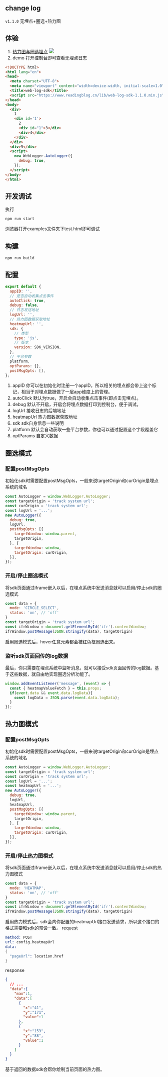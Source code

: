 ## change log
`v1.1.0` 无埋点+圈选+热力图
## 体验
1. [热力图与圈选埋点](https://www.readingblog.cn/track/index.html)
![](https://mfaying.github.io/static/images/web-log-sdk/1.gif)
2. demo
打开控制台即可查看无埋点日志
```html
<!DOCTYPE html>
<html lang="en">
<head>
  <meta charset="UTF-8">
  <meta name="viewport" content="width=device-width, initial-scale=1.0">
  <title>web-log-sdk</title>
  <script src="https://www.readingblog.cn/lib/web-log-sdk-1.1.0.min.js"></script>
</head>
<body>
  <div>
    1
    <div id='1'>
      2
      <div id="1">3</div>
      <div>4</div>
    </div>
  </div>
  <div>5</div>
  <script>
    new WebLogger.AutoLogger({
      debug: true,
    });
  </script>
</body>
</html>
```
## 开发调试
执行
```
npm run start
```
浏览器打开examples文件夹下test.html即可调试
## 构建
```
npm run build
```
## 配置
```js
export default {
  appID: '',
  // 是否自动收集点击事件
  autoClick: true,
  debug: false,
  // 日志发送地址
  logUrl: '',
  // 热力图数据获取地址
  heatmapUrl: '',
  sdk: {
    // 类型
    type: 'js',
    // 版本
    version: SDK_VERSION,
  },
  // 平台参数
  platform,
  optParams: {},
  postMsgOpts: [],
};
```
1. appID 你可以在初始化时注册一个appID，所以相关的埋点都会带上这个标记，相当于对埋点数据做了一层app维度上的管理。
2. autoClick 默认为true，开启会自动收集点击事件(即点击无埋点)。
3. debug 默认不开启，开启会将埋点数据打印到控制台，便于调试。
4. logUrl 接收日志的后端地址
5. heatmapUrl 热力图数据获取地址
6. sdk sdk自身信息一些说明
7. platform 默认会自动获取一些平台参数，你也可以通过配置这个字段覆盖它
8. optParams 自定义数据
## 圈选模式
### 配置postMsgOpts
初始化sdk时需要配置postMsgOpts，一般来说targetOrigin和curOrigin是埋点系统的域名
```js
const AutoLogger = window.WebLogger.AutoLogger;
const targetOrigin = 'track system url';
const curOrigin = 'track system url';
const logUrl = '...';
new AutoLogger({
  debug: true,
  logUrl,
  postMsgOpts: [{
    targetWindow: window.parent,
    targetOrigin,
  }, {
    targetWindow: window,
    targetOrigin: curOrigin,
  }],
});
```
### 开启/停止圈选模式
将sdk页面通过iframe嵌入以后，在埋点系统中发送消息就可以启用/停止sdk的圈选模式
```js
const data = {
  mode: 'CIRCLE_SELECT',
  status: 'on', // 'off'
}
const targetOrigin = 'track system url';
const ifrWindow = document.getElementById('ifr').contentWindow;
ifrWindow.postMessage(JSON.stringify(data), targetOrigin)
```
启用圈选模式后，hover任意元素都会被红色框圈选出来。
### 监听sdk页面回传的log数据
最后，你只需要在埋点系统中监听消息，就可以接受sdk页面回传的log数据。基于这些数据，就自由地实现圈选分析功能了。
```js
window.addEventListener('message', (event) => {
  const { heatmapValueFetch } = this.props;
  if(event.data && event.data.logData){
    const logData = JSON.parse(event.data.logData);
  }
});
```
## 热力图模式
### 配置postMsgOpts
初始化sdk时需要配置postMsgOpts，一般来说targetOrigin和curOrigin是埋点系统的域名
```js
const AutoLogger = window.WebLogger.AutoLogger;
const targetOrigin = 'track system url';
const curOrigin = 'track system url';
const logUrl = '...';
const heatmapUrl = '...';
new AutoLogger({
  debug: true,
  logUrl,
  heatmapUrl,
  postMsgOpts: [{
    targetWindow: window.parent,
    targetOrigin,
  }, {
    targetWindow: window,
    targetOrigin: curOrigin,
  }],
});
```
### 开启/停止热力图模式
将sdk页面通过iframe嵌入以后，在埋点系统中发送消息就可以启用/停止sdk的热力图模式
```js
const data = {
  mode: 'HEATMAP',
  status: 'on', // 'off'
}
const targetOrigin = 'track system url';
const ifrWindow = document.getElementById('ifr').contentWindow;
ifrWindow.postMessage(JSON.stringify(data), targetOrigin)
```
启用热力模式后，sdk会向你配置的heatmapUrl接口发送请求，所以这个接口的格式需要和sdk的预设一致。
request
```s
method: POST
url: config.heatmapUrl
data:
{
  "pageUrl": location.href
}
```
response
```json
{
  // ...
  "data":{
    "max":1,
    "data":[
      {
        "x":"41",
        "y":"171",
        "value":1
      },
      {
        "x":"153",
        "y":"88",
        "value":1
      }
    ]
  }
}
```
基于返回的数据sdk会帮你绘制当前页面的热力图。

